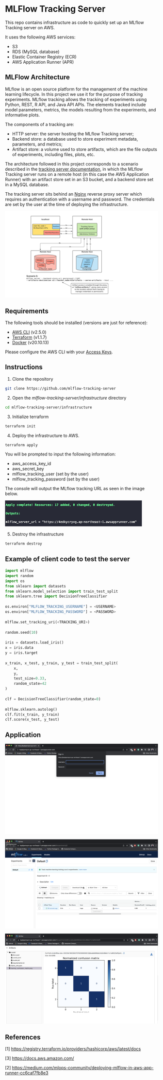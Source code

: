 # MLFlow Tracking Server

This repo contains infrastructure as code to quickly set up an MLflow Tracking server on AWS.

It uses the following AWS services:

* S3
* RDS (MySQL database)
* Elastic Container Registry (ECR)
* AWS Application Runner (APR)

## MLFlow Architecture

MLflow is an open source platform for the management of the machine learning lifecycle. In this project we use it for the purpose of tracking experiments. MLflow tracking allows the tracking of experiments using  Python, REST, R API, and Java API APIs. The elements tracked include model parameters, metrics, the models resulting from the experiments, and informative plots.

The components of a tracking are:

* HTTP server: the server hosting the MLflow Tracking server;
* Backend store: a database used to store experiment metadata, parameters, and metrics;
* Artifact store: a volume used to store artifacts, which are the file outputs of experiments, including files, plots, etc.

The architecture followed in this project corresponds to a scenario described in the [tracking server documentation](https://www.mlflow.org/docs/latest/tracking.html), in which the MLflow Tracking server runs on a remote host (in this case the AWS Application Runner) with an artifact store set in an S3 bucket, and a backend store set in a MySQL database.

The tracking server sits behind an [Nginx](https://www.nginx.com/) reverse proxy server which requires an authentication with a username and password. The credentials are set by the user at the time of deploying the infrastructure.

![image](images/scenario_5.png)

## Requirements

The following tools should be installed (versions are just for reference):

* [AWS CLI](https://docs.aws.amazon.com/cli/latest/userguide/getting-started-install.html) (v2.5.0)
* [Terraform](https://learn.hashicorp.com/tutorials/terraform/install-cli) (v1.1.7)
* [Docker](https://docs.docker.com/desktop/mac/install/) (v20.10.13)

Please configure the AWS CLI with your [Access Keys](https://docs.aws.amazon.com/cli/latest/userguide/cli-configure-quickstart.html#cli-configure-quickstart-creds).

## Instructions

1. Clone the repository

```bash
git clone https://github.com/mlflow-tracking-server
```

2. Open  the *mlflow-tracking-server*/*infrastructure* directory

```bash
cd mlflow-tracking-server/infrastructure
```

3. Initialize terraform

```bash
terraform init
```

4. Deploy the infrastructure  to AWS.

```bash
terraform apply
```

You will be prompted to input the following information:

* aws_access_key_id
* aws_secret_key
* mlflow_tracking_user (set by the user)
* mlflow_tracking_password (set by the user)

The console will output the MLflow tracking URL as seen in the image below.

![image](images/output.png)

5. Destroy the infrastructure

```bash
terraform destroy
```

## Example of client code to test the server

```python
import mlflow
import random
import os
from sklearn import datasets
from sklearn.model_selection import train_test_split
from sklearn.tree import DecisionTreeClassifier

os.environ["MLFLOW_TRACKING_USERNAME"] = <USERNAME>
os.environ["MLFLOW_TRACKING_PASSWORD"] = <PASSWORD>

mlflow.set_tracking_uri(<TRACKING_URI>)

random.seed(10)

iris = datasets.load_iris()
x = iris.data
y = iris.target

x_train, x_test, y_train, y_test = train_test_split(
    x, 
    y, 
    test_size=0.33, 
    random_state=42
)

clf = DecisionTreeClassifier(random_state=0)

mlflow.sklearn.autolog()
clf.fit(x_train, y_train)
clf.score(x_test, y_test)
```

## Application

![image](images/authentication.png)

![image](images/experiments.png)

![image](images/artifacts.png)

## References

[1] https://registry.terraform.io/providers/hashicorp/aws/latest/docs

[3] https://docs.aws.amazon.com/

[2] https://medium.com/mlops-community/deploying-mlflow-in-aws-app-runner-cc6caf7fb8e3
